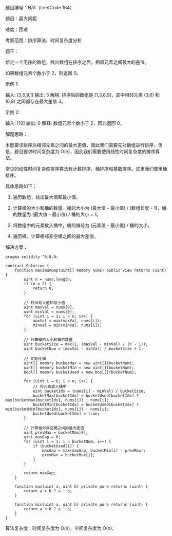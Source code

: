 题目编号：N/A（LeetCode 164）

题目：最大间距

难度：困难

考察范围：排序算法、时间复杂度分析

题干：

给定一个无序的数组，找出数组在排序之后，相邻元素之间最大的差值。

如果数组元素个数小于 2，则返回 0。

示例 1:

输入: [3,6,9,1]
输出: 3
解释: 排序后的数组是 [1,3,6,9]，其中相邻元素 (3,6) 和 (6,9) 之间都存在最大差值 3。

示例 2:

输入: [10]
输出: 0
解释: 数组元素个数小于 2，因此返回 0。

解题思路：

本题要求排序后相邻元素之间的最大差值，因此我们需要先对数组进行排序。但是，题目要求时间复杂度为 O(n)，因此我们需要使用线性时间复杂度的排序算法。

常见的线性时间复杂度排序算法有计数排序、桶排序和基数排序。这里我们使用桶排序。

具体思路如下：

1. 遍历数组，找出最大值和最小值。

2. 计算桶的大小和桶的数量。桶的大小为 (最大值 - 最小值) / (数组长度 - 1)，桶的数量为 (最大值 - 最小值) / 桶的大小 + 1。

3. 将数组中的元素放入桶中。桶的编号为 (元素值 - 最小值) / 桶的大小。

4. 遍历桶，计算相邻非空桶之间的最大差值。

解决方案：

```
pragma solidity ^0.8.0;

contract Solution {
    function maximumGap(uint[] memory nums) public view returns (uint) {
        uint n = nums.length;
        if (n < 2) {
            return 0;
        }

        // 找出最大值和最小值
        uint maxVal = nums[0];
        uint minVal = nums[0];
        for (uint i = 1; i < n; i++) {
            maxVal = max(maxVal, nums[i]);
            minVal = min(minVal, nums[i]);
        }

        // 计算桶的大小和桶的数量
        uint bucketSize = max(1, (maxVal - minVal) / (n - 1));
        uint bucketNum = (maxVal - minVal) / bucketSize + 1;

        // 初始化桶
        uint[] memory bucketMax = new uint[](bucketNum);
        uint[] memory bucketMin = new uint[](bucketNum);
        bool[] memory bucketUsed = new bool[](bucketNum);

        for (uint i = 0; i < n; i++) {
            // 将元素放入桶中
            uint bucketIdx = (nums[i] - minVal) / bucketSize;
            bucketMax[bucketIdx] = bucketUsed[bucketIdx] ? max(bucketMax[bucketIdx], nums[i]) : nums[i];
            bucketMin[bucketIdx] = bucketUsed[bucketIdx] ? min(bucketMin[bucketIdx], nums[i]) : nums[i];
            bucketUsed[bucketIdx] = true;
        }

        // 计算相邻非空桶之间的最大差值
        uint prevMax = bucketMax[0];
        uint maxGap = 0;
        for (uint i = 1; i < bucketNum; i++) {
            if (bucketUsed[i]) {
                maxGap = max(maxGap, bucketMin[i] - prevMax);
                prevMax = bucketMax[i];
            }
        }

        return maxGap;
    }

    function max(uint a, uint b) private pure returns (uint) {
        return a > b ? a : b;
    }

    function min(uint a, uint b) private pure returns (uint) {
        return a < b ? a : b;
    }
}
```

算法复杂度：时间复杂度为 O(n)，空间复杂度为 O(n)。
